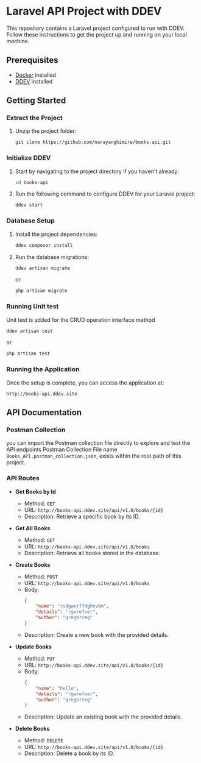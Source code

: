 # Laravel API Project with DDEV

This repository contains a Laravel project configured to run with DDEV. Follow these instructions to get the project up and running on your local machine.

## Prerequisites
- [Docker](https://www.docker.com/get-started) installed
- [DDEV](https://ddev.readthedocs.io/en/stable/#installation) installed

## Getting Started

### Extract the Project

1. Unzip the project folder:

    ```bash
    git clone https://github.com/narayanghimire/books-api.git
    ```

### Initialize DDEV

1. Start by navigating to the project directory if you haven't already:
    ```bash
    cd books-api
    ```

2. Run the following command to configure DDEV for your Laravel project:

    ```bash
    ddev start
    ```

### Database Setup

1. Install the project dependencies:

    ```bash
    ddev composer install
    ```

3. Run the database migrations:

    ```bash
    ddev artisan migrate
    ```
   or
    ```bash
    php artisan migrate
    ```
### Running Unit test
Unit test is added for the CRUD operation interface method
```bash
ddev artisan test
```
or 
```bash
php artisan test
```
### Running the Application
Once the setup is complete, you can access the application at:
```plaintext
http://books-api.ddev.site
```
## API Documentation

### Postman Collection
you can import the Postman collection file directly to explore and test the API endpoints
Postman Collection File name ``Books_API.postman_collection.json``, exists within the root path of this
project.

### API Routes
- **Get Books by Id**
    - Method: `GET`
    - URL: `http://books-api.ddev.site/api/v1.0/books/{id}`
    - Description: Retrieve a specific book by its ID.
- **Get All Books**
    - Method: `GET`
    - URL: `http://books-api.ddev.site/api/v1.0/books`
    - Description: Retrieve all books stored in the database.

- **Create Books**
    - Method: `POST`
    - URL: `http://books-api.ddev.site/api/v1.0/books`
    - Body:
      ```json
      {
          "name": "rsdgwerffdghnvbm",
          "details": "rgwrefver",
          "author": "qregerreg"
      }
      ```
    - Description: Create a new book with the provided details.
- **Update Books**
    - Method: `PUT`
    - URL: `http://books-api.ddev.site/api/v1.0/books/{id}`
    - Body:
      ```json
      {
          "name": "hello",
          "details": "rgwrefver",
          "author": "qregerreg"
      }
      ```
    - Description: Update an existing book with the provided details.

- **Delete Books**
    - Method: `DELETE`
    - URL: `http://books-api.ddev.site/api/v1.0/books/{id}`
    - Description: Delete a book by its ID.
